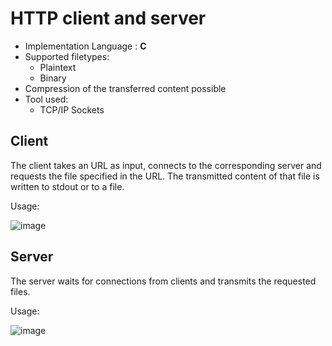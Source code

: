 # HTTP client and server

- Implementation Language : **C**
- Supported filetypes:
  - Plaintext
  - Binary
- Compression of the transferred content possible
- Tool used:
  - TCP/IP Sockets
  
## Client

The client takes an URL as input, connects to the corresponding server and requests the file specified in the URL. The transmitted content of that file is written to stdout or to a file.

Usage:

![image](https://github.com/r-gg/http/assets/90387385/c432e200-1934-49f0-954c-a6f30bb118ec)

## Server

The server waits for connections from clients and transmits the requested files.

Usage:

![image](https://github.com/r-gg/http/assets/90387385/a6d5fb89-1646-4aa9-840c-c16e2a714a00)


